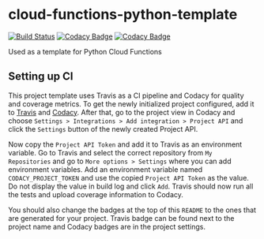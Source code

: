 cloud-functions-python-template
===============================
[![Build Status](https://travis-ci.org/osakunta/cloud-functions-python-template.svg?branch=master)](https://travis-ci.org/osakunta/cloud-functions-python-template)
[![Codacy Badge](https://api.codacy.com/project/badge/Grade/be2ab5b8f0bb462ea16814c1a78603ea)](https://www.codacy.com/app/V-Kopio/cloud-functions-python-template?utm_source=github.com&amp;utm_medium=referral&amp;utm_content=osakunta/cloud-functions-python-template&amp;utm_campaign=Badge_Grade)
[![Codacy Badge](https://api.codacy.com/project/badge/Coverage/be2ab5b8f0bb462ea16814c1a78603ea)](https://www.codacy.com/app/V-Kopio/cloud-functions-python-template?utm_source=github.com&utm_medium=referral&utm_content=osakunta/cloud-functions-python-template&utm_campaign=Badge_Coverage)

Used as a template for Python Cloud Functions

Setting up CI
-------------
This project template uses Travis as a CI pipeline and Codacy for quality and coverage metrics. To get the newly
initialized project configured, add it to [Travis](https://travis-ci.org/account/repositories) and 
[Codacy](https://app.codacy.com/wizard/projects). After that, go to the project view in Codacy and choose 
`Settings > Integrations > Add integration > Project API` and click the `Settings` button of the newly created Project
API.

Now copy the `Project API Token` and add it to Travis as an environment variable. Go to Travis and select the correct
repository from `My Repositories` and go to `More options > Settings` where you can add environment variables. Add an
environment variable named `CODACY_PROJECT_TOKEN` and use the copied `Project API Token` as the value. Do not display
the value in build log and click `Add`. Travis should now run all the tests and upload coverage information to Codacy.

You should also change the badges at the top of this `README` to the ones that are generated for your project. Travis
badge can be found next to the project name and Codacy badges are in the project settings.
